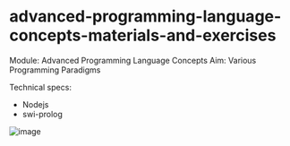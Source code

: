 # advanced-programming-language-concepts-materials-and-exercises

Module: Advanced Programming Language Concepts
Aim: Various Programming Paradigms

Technical specs:
- Nodejs
- swi-prolog

![image](https://github.com/TheDaniel3131/advanced-programming-language-concepts-materials-and-exercises/assets/71692327/fe8bff18-8064-4896-86da-ed90811c697c)
